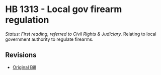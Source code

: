 # HB 1313 - Local gov firearm regulation
*Status: First reading, referred to Civil Rights & Judiciary.*
Relating to local government authority to regulate firearms.

## Revisions
* [Original Bill](1/)